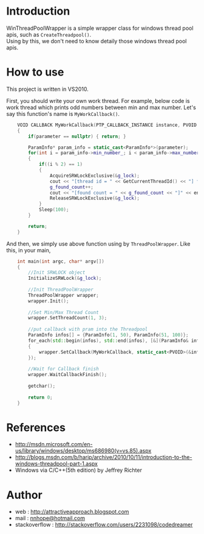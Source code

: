 Introduction
====================

WinThreadPoolWrapper is a simple wrapper class for windows thread pool apis, such as `CreateThreadpool()`.  
Using by this, we don't need to know detaily those windows thread pool apis.


How to use
====================

This project is written in VS2010.

First, you should write your own work thread. 
For example, below code is work thread which prints odd numbers between min and max number.
Let's say this function's name is `MyWorkCallback()`.

```c++
    VOID CALLBACK MyWorkCallback(PTP_CALLBACK_INSTANCE instance, PVOID parameter, PTP_WORK work)
    {	
        if(parameter == nullptr) { return; }

	    ParamInfo* param_info = static_cast<ParamInfo*>(parameter);
    	for(int i = param_info->min_number_; i < param_info->max_number_; i++)
    	{
    		if((i % 2) == 1)
    		{
    			AcquireSRWLockExclusive(&g_lock);
    			cout << "[thread id = " << GetCurrentThreadId() << "] find number = " << i << endl;
    			g_found_count++;
    			cout << "[found count = " << g_found_count << "]" << endl;
    			ReleaseSRWLockExclusive(&g_lock);
    		}
    		Sleep(100);
    	}

    	return;
    }
```

And then, we simply use above function using by `ThreadPoolWrapper`.
Like this, in your main,

```c++
    int main(int argc, char* argv[])
    {
    	//Init SRWLOCK object
    	InitializeSRWLock(&g_lock);
    
    	//Init ThreadPoolWrapper
    	ThreadPoolWrapper wrapper;
    	wrapper.Init();
    	
    	//Set Min/Max Thread Count
    	wrapper.SetThreadCount(1, 3);
    
    	//put callback with pram into the Threadpool
    	ParamInfo infos[] = {ParamInfo(1, 50), ParamInfo(51, 100)};
    	for_each(std::begin(infos), std::end(infos), [&](ParamInfo& info)
    	{
    		wrapper.SetCallback(MyWorkCallback, static_cast<PVOID>(&info));
    	});
    
    	//Wait for Callback finish
    	wrapper.WaitCallbackFinish();
    
    	getchar();
    
    	return 0;
    }
```


References
====================

 - http://msdn.microsoft.com/en-us/library/windows/desktop/ms686980(v=vs.85).aspx  
 - http://blogs.msdn.com/b/harip/archive/2010/10/11/introduction-to-the-windows-threadpool-part-1.aspx  
 - Windows via C/C++(5th edition) by Jeffrey Richter


Author
====================

 - web : http://attractiveapproach.blogspot.com  
 - mail : nnhope@hotmail.com  
 - stackoverflow : http://stackoverflow.com/users/2231098/codedreamer


